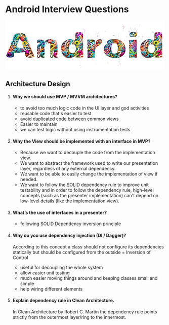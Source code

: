 # Android Interview Questions
![Android Interview Questions](icon.png)

## Architecture Design

1. #### Why we should use MVP / MVVM architectures?

   * to avoid too much logic code in the UI layer and god activities
   * reusable code that's easier to test
   * avoid duplicated code between common views
   * Easier to maintain
   * we can test logic without using instrumentation tests

2. #### Why the View should be implemented with an interface in MVP?

   * Because we want to decouple the code from the implementation view.
   * We want to abstract the framework used to write our presentation layer, regardless of any external dependency.
   * We want to be able to easily change the implementation of view if needed.
   * We want to follow the SOLID dependency rule to improve unit testability and in order to follow the dependency rule, high-level concepts (such as the presenter implementation) can't depend on low-level details (like the implementation view).

3. #### What’s the use of interfaces in a presenter?

   * following SOLID Dependency inversion principle

4. #### Why do you use dependency injection (DI / Dagger)?

   According to this concept a class should not configure its dependencies statically but should be configured from the outside = Inversion of Control

   * useful for decoupling the whole system
   * allow easier unit testing
   * much easier moving things around and keeping classes small and simple
   * help wiring different elements 

5. #### Explain dependency rule in Clean Architecture.

   In Clean Architecture by Robert C. Martin the dependency rule points strictly from the outermost layer/ring to the innermost.